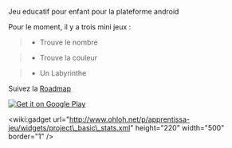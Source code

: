 Jeu educatif pour enfant pour la plateforme android

Pour le moment, il y a trois mini jeux :
> - Trouve le nombre

> - Trouve la couleur

> - Un Labyrinthe

Suivez la [Roadmap](Roadmap.md)

<a href='http://play.google.com/store/apps/details?id=org.copains.ludroid'>
<img src='http://www.android.com/images/brand/get_it_on_play_logo_small.png' alt='Get it on Google Play' />
</a>

&lt;wiki:gadget url="http://www.ohloh.net/p/apprentissa-jeu/widgets/project\_basic\_stats.xml" height="220" width="500" border="1" /&gt;